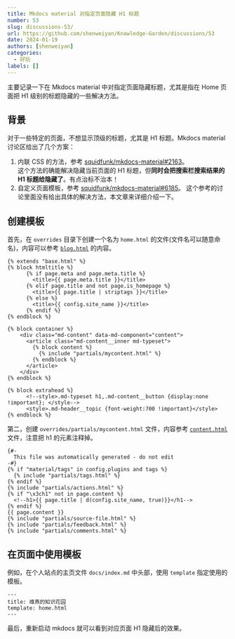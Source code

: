 ```yaml
---
title: Mkdocs material 对指定页面隐藏 H1 标题
number: 53
slug: discussions-53/
url: https://github.com/shenweiyan/Knowledge-Garden/discussions/53
date: 2024-01-19
authors: [shenweiyan]
categories: 
  - 好玩
labels: []
---
```


主要记录一下在 Mkdocs material 中对指定页面隐藏标题，尤其是指在 Home 页面把 H1 级别的标题隐藏的一些解决方法。

<!-- more -->

## 背景

对于一些特定的页面，不想显示顶级的标题，尤其是 H1 标题。Mkdocs material 讨论区给出了几个方案：

1. 内联 CSS 的方法，参考 [squidfunk/mkdocs-material#2163](https://github.com/squidfunk/mkdocs-material/issues/2163)。    
   这个方法的确能解决隐藏当前页面的 H1 标题，但**同时会把搜索栏搜索结果的 H1 标题给隐藏了**。有点治标不治本！
2. 自定义页面模板，参考 [squidfunk/mkdocs-material#6185](https://github.com/squidfunk/mkdocs-material/discussions/6185)。
   这个参考的讨论里面没有给出具体的解决方法，本文章来详细介绍一下。

## 创建模板

首先，在 `overrides` 目录下创建一个名为 `home.html` 的文件(文件名可以随意命名)，内容可以参考 [`blog.html`](https://github.com/squidfunk/mkdocs-material/blob/master/material/templates/blog.html) 的内容。
```
{% extends "base.html" %}
{% block htmltitle %}
      {% if page.meta and page.meta.title %}
        <title>{{ page.meta.title }}</title>
      {% elif page.title and not page.is_homepage %}
        <title>{{ page.title | striptags }}</title>
      {% else %}
        <title>{{ config.site_name }}</title>
      {% endif %}
{% endblock %}

{% block container %}
    <div class="md-content" data-md-component="content">
      <article class="md-content__inner md-typeset">
        {% block content %}
          {% include "partials/mycontent.html" %}
        {% endblock %}
      </article>
    </div>
{% endblock %}

{% block extrahead %}
      <!--style>.md-typeset h1,.md-content__button {display:none !important}; </style-->
      <style>.md-header__topic {font-weight:700 !important}</style>
{% endblock %}
```

第二，创建 `overrides/partials/mycontent.html` 文件，内容参考 [`content.html`](https://github.com/squidfunk/mkdocs-material/blob/master/material/templates/partials/content.html) 文件，注意把 h1 的元素注释掉。
```
{#-
  This file was automatically generated - do not edit
-#}
{% if "material/tags" in config.plugins and tags %}
  {% include "partials/tags.html" %}
{% endif %}
{% include "partials/actions.html" %}
{% if "\x3ch1" not in page.content %}
  <!--h1>{{ page.title | d(config.site_name, true)}}</h1-->
{% endif %}
{{ page.content }}
{% include "partials/source-file.html" %}
{% include "partials/feedback.html" %}
{% include "partials/comments.html" %}
```

## 在页面中使用模板

例如，在个人站点的主页文件 `docs/index.md` 中头部，使用 `template` 指定使用的模板。
```
---
title: 维燕的知识花园
template: home.html
---
```

最后，重新启动 mkdocs 就可以看到对应页面 H1 隐藏后的效果。


<script src="https://giscus.app/client.js"
	data-repo="shenweiyan/Knowledge-Garden"
	data-repo-id="R_kgDOKgxWlg"
	data-mapping="number"
	data-term="53"
	data-reactions-enabled="1"
	data-emit-metadata="0"
	data-input-position="bottom"
	data-theme="light"
	data-lang="zh-CN"
	crossorigin="anonymous"
	async>
</script>
